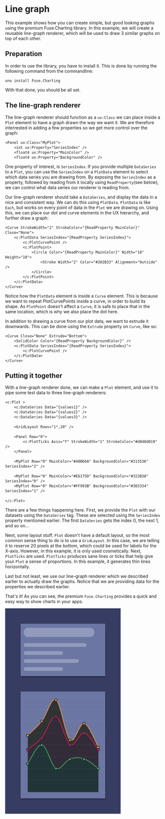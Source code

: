 # Line graph 

This example shows how you can create simple, but good looking graphs using the premium Fuse.Charting library. In this example, we will create a reusable line-graph renderer, which will be used to draw 3 similar graphs on top of each other.

## Preparation

In order to use the library, you have to install it. This is done by running the following command from the commandline:

```
uno install Fuse.Charting
```

With that done, you should be all set.

## The line-graph renderer

The line-graph renderer should function as a `ux:Class` we can place inside a `Plot` element to have a graph drawn the way we want it. We are therefore interrested in adding a few properties so we get more control over the graph:

	<Panel ux:Class="MyPlot">
		<int ux:Property="SeriesIndex" />
		<float4 ux:Property="MainColor" />
		<float4 ux:Property="BackgroundColor" />

One property of interest, is `SeriesIndex`. If you provide multiple `DataSeries` to a `Plot`, you can use the `SeriesIndex` on a `PlotData` element to select which data series you are drawing from. By exposing the `SeriesIndex` as a property, followed by reading from it locally using `ReadProperty`(see below), we can control what data series our renderer is reading from.

Our line-graph renderer should take a `DataSeries`, and display the data in a nice and consistent way. We can do this using `PlotData`. `PlotData` is like `Each`, but works on every point of data in the `Plot` we are drawing on. Using this, we can place our dot and curve elements in the UX hierarchy, and further draw a graph:


	<Curve StrokeWidth="2" StrokeColor="{ReadProperty MainColor}" Close="None">
		<c:PlotData SeriesIndex="{ReadProperty SeriesIndex}">
			<c:PlotCurvePoint />
			<c:PlotPoint>
				<Circle Color="{ReadProperty MainColor}" Width="10" Height="10">
					<Stroke Width="2" Color="#202B33" Alignment="Outside" />
				</Circle>
			</c:PlotPoint>
		</c:PlotData>
	</Curve>

Notice how the `PlotData` element is inside a `Curve` element. This is because we want to repeat PlotCurvePoints inside a curve, in order to build its shape. As `PlotPoint` doesn't affect a `Curve`, it is safe to place that in the same location, which is why we also place the dot here.

In addition to drawing a curve from our plot data, we want to extrude it downwards. This can be done using the `Extrude` property on `Curve`, like so:

	<Curve Close="None" Extrude="Bottom">
		<SolidColor Color="{ReadProperty BackgroundColor}" />
		<c:PlotData SeriesIndex="{ReadProperty SeriesIndex}">
			<c:PlotCurvePoint />
		</c:PlotData>
	</Curve>

## Putting it together

With a line-graph renderer done, we can make a `Plot` element, and use it to pipe some test data to three line-graph renderers:

	<c:Plot >
		<c:DataSeries Data="{values1}" />
		<c:DataSeries Data="{values2}" />
		<c:DataSeries Data="{values3}" />

		<GridLayout Rows="1*,20" />

		<Panel Row="0">
			<c:PlotTicks Axis="Y" StrokeWidth="1" StrokeColor="#d0d0d019" />
		</Panel> 

		<MyPlot Row="0" MainColor="#48B66A" BackgroundColor="#213536" SeriesIndex="2" />

		<MyPlot Row="0" MainColor="#E6175D" BackgroundColor="#322B38" SeriesIndex="0" />
		<MyPlot Row="0" MainColor="#FF993B" BackgroundColor="#303334" SeriesIndex="1" />

	</c:Plot>

There are a few things happening here. First, we provide the `Plot` with our datasets using the `DataSeries` tag. These are selected using the `SeriesIndex` property mentioned earlier. The first `DataSeries` gets the index 0, the next 1, and so on...

Next, some layout stuff. `Plot` doesn't have a default layout, so the most common sense thing to do is to use a `GridLayout`. In this case, we are telling it to reserve 20 pixels at the bottom, which could be used for labels for the X-axis. However, in this example, it is only used cosmetically. Next, `PlotTicks` are used. `PlotTicks` produces sane lines or ticks that help give your `Plot` a sense of proportions. In this example, it generates thin lines horizontally.

Last but not least, we use our line-graph renderer which we described earlier to actually draw the graphs. Notice that we are providing data for the properties we described earlier.

That's it! As you can see, the premium `Fuse.Charting` provides a quick and easy way to show charts in your apps.

![preview.png](preview.png)